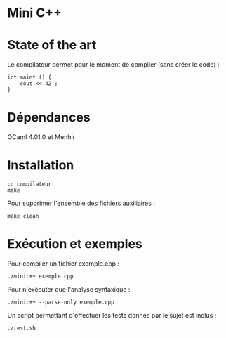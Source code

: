 Mini C++
===========
State of the art
==========

Le compilateur permet pour le moment de compiler (sans créer le code) :


    int maint () {
    	cout << 42 ;
    }


Dépendances
===========

OCaml 4.01.0 et Menhir

Installation
===========

    cd compilateur
    make

Pour supprimer l'ensemble des fichiers auxiliaires :

    make clean

Exécution et exemples
===========

Pour compiler un fichier exemple.cpp :

    ./minic++ exemple.cpp

Pour n'exécuter que l'analyse syntaxique :

    ./minic++ --parse-only exemple.cpp

Un script permettant d'effectuer les tests donnés par le sujet est inclus :

    ./test.sh
